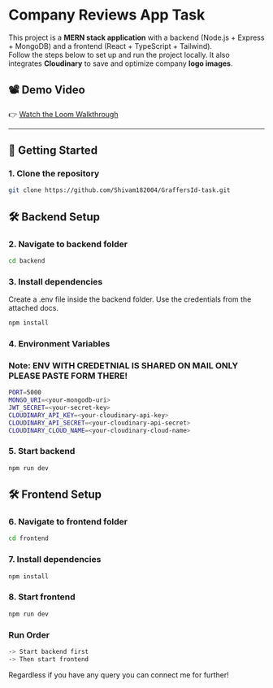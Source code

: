 #  Company Reviews App Task

This project is a **MERN stack application** with a backend (Node.js + Express + MongoDB) and a frontend (React + TypeScript + Tailwind).  
Follow the steps below to set up and run the project locally.
It also integrates **Cloudinary** to save and optimize company **logo images**.

## 📽️ Demo Video  
👉 [Watch the Loom Walkthrough](https://www.loom.com/share/180bbaa7cc324bd8b7dc1b4fede8717a?sid=77fad960-a111-4d8c-a12b-eef0a5155c3c)

---
## 🚀 Getting Started


### 1. Clone the repository
```bash
git clone https://github.com/Shivam182004/GraffersId-task.git
```

## 🛠 Backend Setup

### 2. Navigate to backend folder
```bash
cd backend
```

### 3. Install dependencies
Create a .env file inside the backend folder.
Use the credentials from the attached docs.
```bash
npm install
```

### 4. Environment Variables
### Note: ENV WITH CREDETNIAL IS SHARED ON MAIL ONLY PLEASE PASTE FORM THERE!  
```bash
PORT=5000
MONGO_URI=<your-mongodb-uri>
JWT_SECRET=<your-secret-key>
CLOUDINARY_API_KEY=<your-cloudinary-api-key>
CLOUDINARY_API_SECRET=<your-cloudinary-api-secret>
CLOUDINARY_CLOUD_NAME=<your-cloudinary-cloud-name>
```
### 5. Start backend
```bash
npm run dev
```
## 🛠 Frontend Setup

### 6. Navigate to frontend folder
```bash
cd frontend
```

### 7. Install dependencies
```bash
npm install
```

### 8. Start frontend
```bash
npm run dev
```
### Run Order
```bash
-> Start backend first
-> Then start frontend
```

Regardless if you have any query you can connect me for further!
